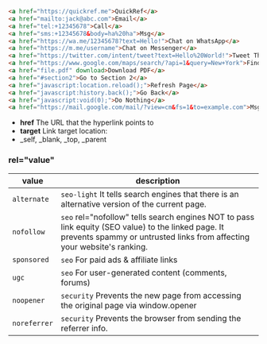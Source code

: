 ```html
<a href="https://quickref.me">QuickRef</a>
<a href="mailto:jack@abc.com">Email</a>
<a href="tel:+12345678">Call</a>
<a href="sms:+12345678&body=ha%20ha">Msg</a>
<a href="https://wa.me/12345678?text=Hello!">Chat on WhatsApp</a>
<a href="https://m.me/username">Chat on Messenger</a>
<a href="https://twitter.com/intent/tweet?text=Hello%20World!">Tweet This</a>
<a href="https://www.google.com/maps/search/?api=1&query=New+York">Find on Google Maps</a>
<a href="file.pdf" download>Download PDF</a>
<a href="#section2">Go to Section 2</a>
<a href="javascript:location.reload();">Refresh Page</a>
<a href="javascript:history.back();">Go Back</a>
<a href="javascript:void(0);">Do Nothing</a>
<a href="https://mail.google.com/mail/?view=cm&fs=1&to=example.com">Msg</a>
```


- **href**	The URL that the hyperlink points to
- **target**	Link target location:
- _self, _blank, _top, _parent



### rel="value"
| value | description |
|----------|----------|
| `alternate` | `seo-light` It tells search engines that there is an alternative version of the current page.  |
| `nofollow` | `seo` rel="nofollow" tells search engines NOT to pass link equity (SEO value) to the linked page. It prevents spammy or untrusted links from affecting your website's ranking. |
| `sponsored` | `seo` For paid ads & affiliate links |
| `ugc` | `seo` For user-generated content (comments, forums) |
| `noopener` | `security` Prevents the new page from accessing the original page via window.opener |
| `noreferrer` | `security` Prevents the browser from sending the referrer info. |





